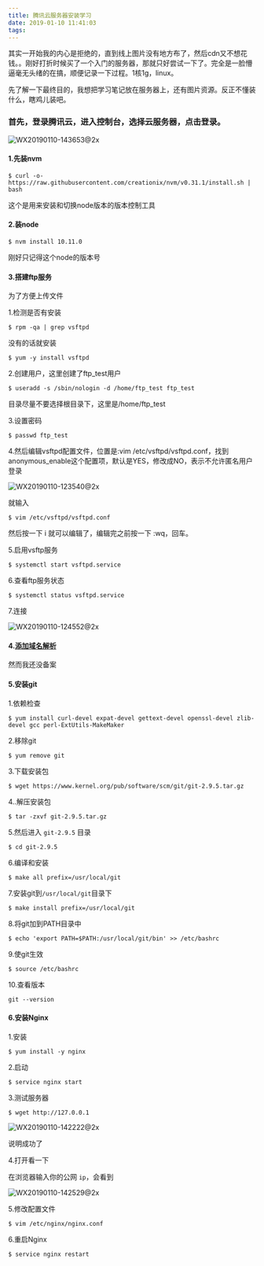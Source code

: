 ```yaml
---
title: 腾讯云服务器安装学习
date: 2019-01-10 11:41:03
tags:
---
```


其实一开始我的内心是拒绝的，直到线上图片没有地方布了，然后cdn又不想花钱。。刚好打折时候买了一个入门的服务器，那就只好尝试一下了。完全是一脸懵逼毫无头绪的在搞，顺便记录一下过程。1核1g，linux。



先了解一下最终目的，我想把学习笔记放在服务器上，还有图片资源。反正不懂装什么，瞎鸡儿装吧。



### 首先，登录腾讯云，进入控制台，选择云服务器，点击登录。

![WX20190110-143653@2x](http://39.108.238.15:97/static/images/images/WX20190110-143653@2x.png)

#### 1.先装nvm

```shell
$ curl -o- https://raw.githubusercontent.com/creationix/nvm/v0.31.1/install.sh | bash
```

这个是用来安装和切换node版本的版本控制工具



#### 2.装node

```shell
$ nvm install 10.11.0
```

刚好只记得这个node的版本号



#### 3.搭建ftp服务

为了方便上传文件



1.检测是否有安装

```shell
$ rpm -qa | grep vsftpd
```

没有的话就安装

```shell
$ yum -y install vsftpd
```



2.创建用户，这里创建了ftp_test用户

```shell
$ useradd -s /sbin/nologin -d /home/ftp_test ftp_test
```

目录尽量不要选择根目录下，这里是/home/ftp_test



3.设置密码

```shell
$ passwd ftp_test
```



4.然后编辑vsftpd配置文件，位置是:vim /etc/vsftpd/vsftpd.conf，找到anonymous_enable这个配置项，默认是YES，修改成NO，表示不允许匿名用户登录

![WX20190110-123540@2x](http://39.108.238.15:97/static/images/images/WX20190110-123540@2x.png)

就输入

```shell
$ vim /etc/vsftpd/vsftpd.conf
```

然后按一下 i 就可以编辑了，编辑完之前按一下 :wq，回车。



5.启用vsftp服务

```shell
$ systemctl start vsftpd.service
```



6.查看ftp服务状态

```shell
$ systemctl status vsftpd.service
```



7.连接

![WX20190110-124552@2x](http://39.108.238.15:97/static/images/images/WX20190110-124552@2x.png)



#### 4.[添加域名解析](https://cloud.tencent.com/document/product/302/3446)

然而我还没备案



#### 5.安装git

1.依赖检查

```shell
$ yum install curl-devel expat-devel gettext-devel openssl-devel zlib-devel gcc perl-ExtUtils-MakeMaker
```



2.移除git

```shell
$ yum remove git
```



3.下载安装包

```shell
$ wget https://www.kernel.org/pub/software/scm/git/git-2.9.5.tar.gz
```



4..解压安装包

```shell
$ tar -zxvf git-2.9.5.tar.gz 
```



5.然后进入 `git-2.9.5` 目录

```shell
$ cd git-2.9.5
```



6.编译和安装

```shell
$ make all prefix=/usr/local/git
```



7.安装git到`/usr/local/git`目录下

```shell
$ make install prefix=/usr/local/git
```



8.将git加到PATH目录中

```shell
$ echo 'export PATH=$PATH:/usr/local/git/bin' >> /etc/bashrc
```



9.使git生效

```shell
$ source /etc/bashrc
```



10.查看版本

```shell
git --version
```





#### 6.安装Nginx

1.安装

```shell
$ yum install -y nginx
```



2.启动

```shell
$ service nginx start
```



3.测试服务器

```shell
$ wget http://127.0.0.1
```

![WX20190110-142222@2x](http://39.108.238.15:97/static/images/images/WX20190110-142222@2x.png)

说明成功了



4.打开看一下

在浏览器输入你的公网 `ip`，会看到

![WX20190110-142529@2x](http://39.108.238.15:97/static/images/images/WX20190110-142529@2x.png)

5.修改配置文件

```shell
$ vim /etc/nginx/nginx.conf
```



6.重启Nginx

```shell
$ service nginx restart
```


